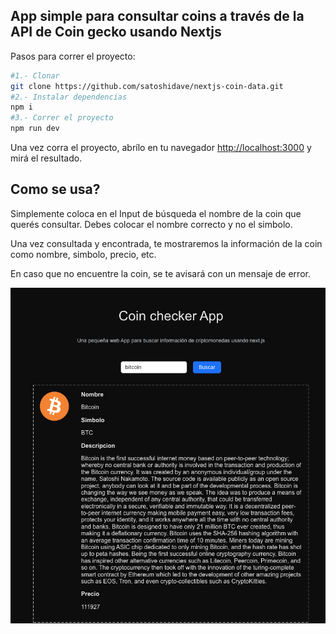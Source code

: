 ## App simple para consultar coins a través de la API de Coin gecko usando Nextjs

Pasos para correr el proyecto:

```bash
#1.- Clonar
git clone https://github.com/satoshidave/nextjs-coin-data.git
#2.- Instalar dependencias
npm i
#3.- Correr el proyecto
npm run dev
```

Una vez corra el proyecto, abrílo en tu navegador [http://localhost:3000](http://localhost:3000) y mirá el resultado.

## Como se usa?

Simplemente coloca en el Input de búsqueda el nombre de la coin que querés consultar. Debes colocar el nombre correcto y no el simbolo.

Una vez consultada y encontrada, te mostraremos la información de la coin como nombre, simbolo, precio, etc.

En caso que no encuentre la coin, se te avisará con un mensaje de error.

![Capture](./assets/capture.png)
